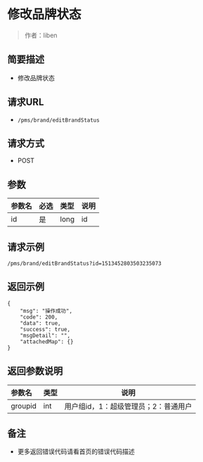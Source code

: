 # 修改品牌状态

> 作者：liben

## 简要描述

- 修改品牌状态

## 请求URL
- ` /pms/brand/editBrandStatus `
  
## 请求方式
- POST 

## 参数

|参数名|必选|类型|说明|
|:----    |:---|:----- |-----   |
|id |是  |long |id   |

## 请求示例 

``` 
/pms/brand/editBrandStatus?id=1513452803503235073
```

## 返回示例 

``` 
{
    "msg": "操作成功",
    "code": 200,
    "data": true,
    "success": true,
    "msgDetail": "",
    "attachedMap": {}
}
```

## 返回参数说明 

|参数名|类型|说明|
|:-----  |:-----|-----                           |
|groupid |int   |用户组id，1：超级管理员；2：普通用户  |

## 备注 

- 更多返回错误代码请看首页的错误代码描述